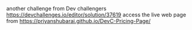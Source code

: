 another challenge from Dev challengers
https://devchallenges.io/editor/solution/37619
access the live web page from 
https://priyanshubarai.github.io/DevC-Pricing-Page/
